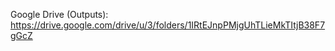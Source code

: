 Google Drive (Outputs):
https://drive.google.com/drive/u/3/folders/1IRtEJnpPMjgUhTLieMkTItjB38F7gGcZ
